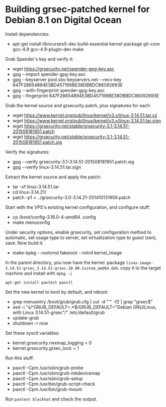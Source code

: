 # Building grsec-patched kernel for Debian 8.1 on Digital Ocean

Install dependencies:

*   apt-get install libncurses5-dev build-essential kernel-package git-core gcc-4.9 gcc-4.9-plugin-dev make

Grab Spender's key and verify it:

*   wget [](https://grsecurity.net/spender-gpg-key.asc)https://grsecurity.net/spender-gpg-key.asc
*   gpg --import spender-gpg-key.asc
*   gpg --keyserver pool.sks-keyservers.net --recv-key 647F28654894E3BD457199BE38DBBDC86092693E
*   gpg --with-fingerprint spender-gpg-key.asc
*   gpg --fingerprint 647F28654894E3BD457199BE38DBBDC86092693E

Grab the kernel source and grsecurity patch, plus signatures for each:

*   wget [](https://www.kernel.org/pub/linux/kernel/v3.x/linux-3.14.51.tar.xz)https://www.kernel.org/pub/linux/kernel/v3.x/linux-3.14.51.tar.xz
*   wget [](https://www.kernel.org/pub/linux/kernel/v3.x/linux-3.14.51.tar.sign)https://www.kernel.org/pub/linux/kernel/v3.x/linux-3.14.51.tar.sign
*   wget [](https://grsecurity.net/stable/grsecurity-3.1-3.14.51-201508181951.patch)https://grsecurity.net/stable/grsecurity-3.1-3.14.51-201508181951.patch
*   wget [](https://grsecurity.net/stable/grsecurity-3.1-3.14.51-201508181951.patch.sig)https://grsecurity.net/stable/grsecurity-3.1-3.14.51-201508181951.patch.sig

Verify the signatures:

*   gpg --verify grsecurity-3.1-3.14.51-201508181951.patch.sig
*   gpg --verify linux-3.14.51.tar.sign

Extract the kernel source and apply the patch:

*   tar -xf linux-3.14.51.tar
*   cd linux-3.14.21/
*   patch -p1 < ../grsecurity-3.0-3.14.21-201410131959.patch

Start with the VPS's existing kernel configuration, and configure stuff:

*   cp /boot/config-3.16.0-4-amd64 .config
*   make menuconfig

Under security options, enable grsecurity, set configuration method to automatic, set usage type to server, set virtualization type to guest (xen), save. Now build it:

*   make-kpkg --rootcmd fakeroot --initrd kernel_image

In the parent directory, you now have the kernel .package `linux-image-3.14.51-grsec_3.14.51-grsec-10.00.Custom_amd64.deb`. copy it to the target machine and install with `dpkg -i`

`apt-get install paxtest paxctl`

Set the new kernel to boot by default, and reboot:

*   grep menuentry /boot/grub/grub.cfg | cut -d "'" -f2 | grep "grsec$"
*   sed -i "s/^GRUB_DEFAULT=.*$/GRUB_DEFAULT=\"Debian GNU\/Linux, with Linux 3.14.51-grsec\"/" /etc/default/grub
*   update-grub
*   shutdown -r now

Set these sysctl variables:

*   kernel.grsecurity.rwxmap_logging = 0
*   kernel.grsecurity.grsec_lock = 1

Run this stuff:

*   paxctl -Cpm /usr/sbin/grub-probe
*   paxctl -Cpm /usr/sbin/grub-mkdevicemap
*   paxctl -Cpm /usr/sbin/grub-setup
*   paxctl -Cpm /usr/bin/grub-script-check
*   paxctl -Cpm /usr/bin/grub-mount

Run `paxtest blackhat` and check the output.
